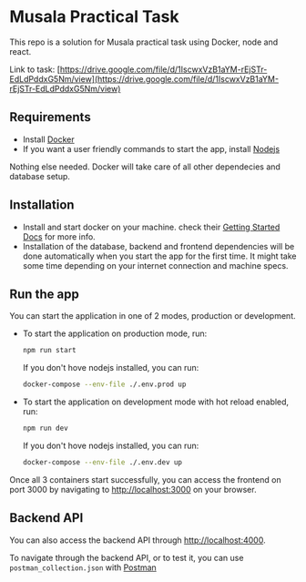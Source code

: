 # Musala Practical Task

This repo is a solution for Musala practical task using Docker, node and react.

Link to task: [https://drive.google.com/file/d/1IscwxVzB1aYM-rEjSTr-EdLdPddxG5Nm/view](https://drive.google.com/file/d/1IscwxVzB1aYM-rEjSTr-EdLdPddxG5Nm/view)

## Requirements

- Install [Docker](https://www.docker.com/)
- If you want a user friendly commands to start the app, install [Nodejs](https://nodejs.org/)

Nothing else needed. Docker will take care of all other dependecies and database setup.

## Installation

- Install and start docker on your machine. check their [Getting Started Docs](https://docs.docker.com/get-started/) for more info.
- Installation of the database, backend and frontend dependencies will be done automatically when you start the app for the first time. It might take some time depending on your internet connection and machine specs.

## Run the app

You can start the application in one of 2 modes, production or development.

- To start the application on production mode, run:

  ```sh
  npm run start
  ```

  If you don't hove nodejs installed, you can run:

  ```sh
  docker-compose --env-file ./.env.prod up
  ```

- To start the application on development mode with hot reload enabled, run:

  ```sh
  npm run dev
  ```

  If you don't hove nodejs installed, you can run:

  ```sh
  docker-compose --env-file ./.env.dev up
  ```

Once all 3 containers start successfully, you can access the frontend on port 3000 by navigating to [http://localhost:3000](http://localhost:3000) on your browser.

## Backend API

You can also access the backend API through [http://localhost:4000](http://localhost:4000).

To navigate through the backend API, or to test it, you can use `postman_collection.json` with [Postman](https://www.postman.com/)
